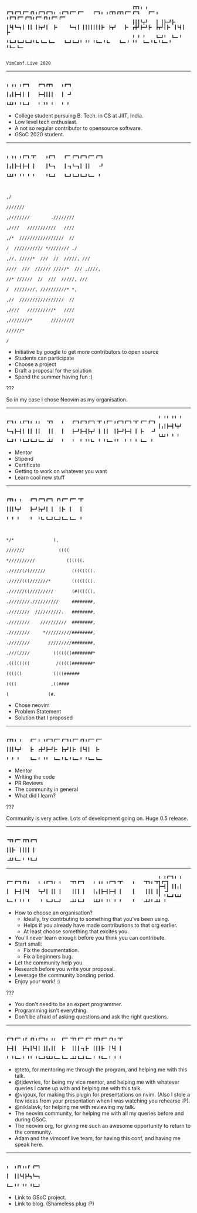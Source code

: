                                                     ┏┳┓╻ ╻   ┏━┓┏━┓┏━╸┏┓╻┏━┓┏━┓╻ ╻┏━┓┏━╸┏━╸   ┏━┓╻ ╻┏┳┓┏┳┓┏━╸┏━┓   ┏━╸╻ ╻┏━┓┏━╸┏━┓╻┏━╸┏┓╻┏━╸┏━╸
                                                    ┃┃┃┗┳┛   ┃ ┃┣━┛┣╸ ┃┗┫┗━┓┃ ┃┃ ┃┣┳┛┃  ┣╸    ┗━┓┃ ┃┃┃┃┃┃┃┣╸ ┣┳┛   ┣╸ ┏╋┛┣━┛┣╸ ┣┳┛┃┣╸ ┃┗┫┃  ┣╸
                                                    ╹ ╹ ╹    ┗━┛╹  ┗━╸╹ ╹┗━┛┗━┛┗━┛╹┗╸┗━╸┗━╸   ┗━┛┗━┛╹ ╹╹ ╹┗━╸╹┗╸   ┗━╸╹ ╹╹  ┗━╸╹┗╸╹┗━╸╹ ╹┗━╸┗━╸

                                                                                          VimConf.Live 2020

---
                                                                                      ╻ ╻╻ ╻┏━┓   ┏━┓┏┳┓   ╻┏━┓
                                                                                      ┃╻┃┣━┫┃ ┃   ┣━┫┃┃┃   ┃ ╺┛
                                                                                      ┗┻┛╹ ╹┗━┛   ╹ ╹╹ ╹   ╹ ╹







- College student pursuing B. Tech. in CS at JIIT, India.
- Low level tech enthusiast.
- A not so regular contributor to opensource software.
- GSoC 2020 student.

---
                                                                                ╻ ╻╻ ╻┏━┓╺┳╸   ╻┏━┓   ┏━╸┏━┓┏━┓┏━╸┏━┓
                                                                                ┃╻┃┣━┫┣━┫ ┃    ┃┗━┓   ┃╺┓┗━┓┃ ┃┃   ╺┛
                                                                                ┗┻┛╹ ╹╹ ╹ ╹    ╹┗━┛   ┗━┛┗━┛┗━┛┗━╸ ╹


                                                                                                 ,/
                                                                                               ///////
                                                                                     ,////////        .////////
                                                                                     ,////   ///////////   ////
                                                                                     ,/*  /////////////////  //
                                                                                     /  /////////// *//////// ./
                                                                                  ,//, /////*  ///  //  /////, ///
                                                                                 ////  ///  ////// /////*  /// ,////,
                                                                                   //* //////  //  ///  /////, ///
                                                                                     /  ////////, //////////* *,
                                                                                     ,//  /////////////////  //
                                                                                     ,////   //////////*   ////
                                                                                     ,////////*       /////////
                                                                                               //////*
                                                                                                  /


- Initiative by google to get more contributors to open source
- Students can participate
- Choose a project
- Draft a proposal for the solution
- Spend the summer having fun :)

???

So in my case I chose Neovim as my organisation.

---
                                                              ╻ ╻╻ ╻╻ ╻   ┏━┓╻ ╻┏━┓╻ ╻╻  ╺┳┓   ╻   ┏━┓┏━┓┏━┓╺┳╸╻┏━╸╻┏━┓┏━┓╺┳╸┏━╸┏━┓
                                                              ┃╻┃┣━┫┗┳┛   ┗━┓┣━┫┃ ┃┃ ┃┃   ┃┃   ┃   ┣━┛┣━┫┣┳┛ ┃ ┃┃  ┃┣━┛┣━┫ ┃ ┣╸  ╺┛
                                                              ┗┻┛╹ ╹ ╹    ┗━┛╹ ╹┗━┛┗━┛┗━╸╺┻┛   ╹   ╹  ╹ ╹╹┗╸ ╹ ╹┗━╸╹╹  ╹ ╹ ╹ ┗━╸ ╹










- Mentor
- Stipend
- Certificate
- Getting to work on whatever you want
- Learn cool new stuff

---
                                                                                    ┏┳┓╻ ╻   ┏━┓┏━┓┏━┓ ┏┓┏━╸┏━╸╺┳╸
                                                                                    ┃┃┃┗┳┛   ┣━┛┣┳┛┃ ┃  ┃┣╸ ┃   ┃
                                                                                    ╹ ╹ ╹    ╹  ╹┗╸┗━┛┗━┛┗━╸┗━╸ ╹


                                                                                          */*               (,
                                                                                        ///////             ((((
                                                                                     *//////////            ((((((.
                                                                                   ./////(/(//////          ((((((((.
                                                                                   ./////(((///////*        ((((((((.
                                                                                   .//////((/////////       (#((((((,
                                                                                   .////////.//////////     ########,
                                                                                   .////////  //////////.   ########,
                                                                                   .////////    //////////  ########,
                                                                                   .////////     *//////////########,
                                                                                   .////////       /////////########,
                                                                                   .///(////         (((((((########*
                                                                                   .((((((((          /(((((########*
                                                                                      ((((((            ((((######
                                                                                        ((((             ,((####
                                                                                           (               (#.


- Chose neovim
- Problem Statement
- Solution that I proposed

---
                                                                                  ┏┳┓╻ ╻   ┏━╸╻ ╻┏━┓┏━╸┏━┓╻┏━╸┏┓╻┏━╸┏━╸
                                                                                  ┃┃┃┗┳┛   ┣╸ ┏╋┛┣━┛┣╸ ┣┳┛┃┣╸ ┃┗┫┃  ┣╸
                                                                                  ╹ ╹ ╹    ┗━╸╹ ╹╹  ┗━╸╹┗╸╹┗━╸╹ ╹┗━╸┗━╸














- Mentor
- Writing the code
- PR Reviews
- The community in general
- What did I learn?

???

Community is very active.
Lots of development going on. Huge 0.5 release.

---
                                                                                                ╺┳┓┏━╸┏┳┓┏━┓
                                                                                                 ┃┃┣╸ ┃┃┃┃ ┃
                                                                                                ╺┻┛┗━╸╹ ╹┗━┛

---
                                                              ╻ ╻┏━┓╻ ╻   ┏━╸┏━┓┏┓╻   ╻ ╻┏━┓╻ ╻   ╺┳┓┏━┓   ╻ ╻╻ ╻┏━┓╺┳╸   ╻   ╺┳┓╻╺┳┓┏━┓
                                                              ┣━┫┃ ┃┃╻┃   ┃  ┣━┫┃┗┫   ┗┳┛┃ ┃┃ ┃    ┃┃┃ ┃   ┃╻┃┣━┫┣━┫ ┃    ┃    ┃┃┃ ┃┃ ╺┛
                                                              ╹ ╹┗━┛┗┻┛   ┗━╸╹ ╹╹ ╹    ╹ ┗━┛┗━┛   ╺┻┛┗━┛   ┗┻┛╹ ╹╹ ╹ ╹    ╹   ╺┻┛╹╺┻┛ ╹











- How to choose an organisation?
  - Ideally, try contrbuting to something that you've been using.
  - Helps if you already have made contributions to that org earlier.
  - At least choose something that excites you.
- You'll never learn enough before you think you can contribute.
- Start small:
  - Fix the documentation.
  - Fix a beginners bug.
- Let the community help you.
- Research before you write your proposal.
- Leverage the community bonding period.
- Enjoy your work! :)

???

- You don't need to be an expert programmer.
- Programming isn't everything.
- Don't be afraid of asking questions and ask the right questions.

---
                                                                            ┏━┓┏━╸╻┏ ┏┓╻┏━┓╻ ╻╻  ┏━╸╺┳┓┏━╸┏━╸┏┳┓┏━╸┏┓╻╺┳╸
                                                                            ┣━┫┃  ┣┻┓┃┗┫┃ ┃┃╻┃┃  ┣╸  ┃┃┃╺┓┣╸ ┃┃┃┣╸ ┃┗┫ ┃
                                                                            ╹ ╹┗━╸╹ ╹╹ ╹┗━┛┗┻┛┗━╸┗━╸╺┻┛┗━┛┗━╸╹ ╹┗━╸╹ ╹ ╹













- @teto, for mentoring me through the program, and helping me with this talk.
- @tjdevries, for being my vice mentor, and helping me with whatever queries I came up with
  and helping me with this talk.
- @vigoux, for making this plugin for presentations on nvim. (Also I stole a few ideas from your
  presentation when I was watching you rehearse :P).
- @niklalsvk, for helping me with reviewing my talk.
- The neovim community, for helping me with all my queries before and during GSoC.
- The neovim org, for giving me such an awesome opportunity to return to the community.
- Adam and the vimconf.live team, for having this conf, and having me speak here.

---
                                                                                            ╻  ╻┏┓╻╻┏ ┏━┓
                                                                                            ┃  ┃┃┗┫┣┻┓┗━┓
                                                                                            ┗━╸╹╹ ╹╹ ╹┗━┛











- Link to GSoC project.
- Link to blog. (Shameless plug :P)
